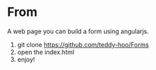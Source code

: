 From
====
A web page you can build a form using angularjs.

1. git clone https://github.com/teddy-hoo/Forms
2. open the index.html
3. enjoy!

